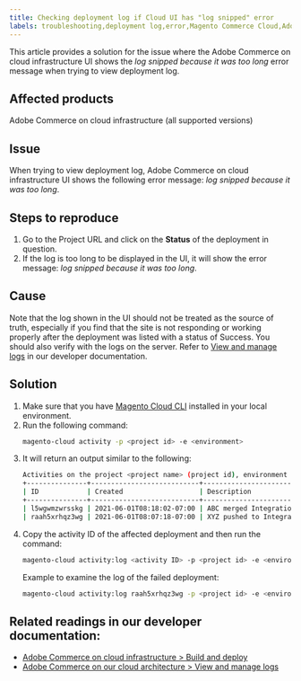 ```yaml
---
title: Checking deployment log if Cloud UI has "log snipped" error
labels: troubleshooting,deployment log,error,Magento Commerce Cloud,Adobe Commerce,cloud infrastructure,log snipped,UI,manage log
---
```


This article provides a solution for the issue where the Adobe Commerce on cloud infrastructure UI shows the *log snipped because it was too long* error message when trying to view deployment log.

## Affected products
Adobe Commerce on cloud infrastructure (all supported versions)

## Issue

When trying to view deployment log, Adobe Commerce on cloud infrastructure UI shows the following error message: *log snipped because it was too long*.

## Steps to reproduce

1. Go to the Project URL and click on the **Status** of the deployment in question.  
1. If the log is too long to be displayed in the UI, it will show the error message: *log snipped because it was too long*.

## Cause

Note that the log shown in the UI should not be treated as the source of truth, especially if you find that the site is not responding or working properly after the deployment was listed with a status of Success. You should also verify with the logs on the server. Refer to [View and manage logs](https://devdocs.magento.com/cloud/project/log-locations.html) in our developer documentation.

## Solution

1. Make sure that you have [Magento Cloud CLI](https://devdocs.magento.com/cloud/reference/cli-ref-topic.html) installed in your local environment.
1. Run the following command:
    ```bash
    magento-cloud activity -p <project id> -e <environment>
    ```
1. It will return an output similar to the following:
    ```bash
    Activities on the project <project name> (project id), environment <environment>:
    +---------------+---------------------------+-------------------------------------+----------+----------+---------+
    | ID            | Created                   | Description                         | Progress | State    | Result  |
    +---------------+---------------------------+-------------------------------------+----------+----------+---------+
    | l5wgwmzwrsskg | 2021-06-01T08:18:02-07:00 | ABC merged Integration into Staging | 100%     | complete | success |
    | raah5xrhqz3wg | 2021-06-01T08:07:18-07:00 | XYZ pushed to Integration           | 100%     | complete | failure |
    ```
1. Copy the activity ID of the affected deployment and then run the command:
    ```bash
    magento-cloud activity:log <activity ID> -p <project id> -e <environment>
    ```  
    Example to examine the log of the failed deployment:
    ```bash
    magento-cloud activity:log raah5xrhqz3wg -p <project id> -e <environment>
    ```

## Related readings in our developer documentation:

* [Adobe Commerce on cloud infrastructure > Build and deploy](https://devdocs.magento.com/cloud/project/magento-env-yaml.html)
* [Adobe Commerce on our cloud architecture > View and manage logs](https://devdocs.magento.com/cloud/project/log-locations.html)
